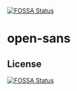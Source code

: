[![FOSSA Status](https://app.fossa.com/api/projects/git%2Bgithub.com%2Fsebastienrousseau%2Fopen-sans.svg?type=shield)](https://app.fossa.com/projects/git%2Bgithub.com%2Fsebastienrousseau%2Fopen-sans?ref=badge_shield)

# open-sans

## License
[![FOSSA Status](https://app.fossa.com/api/projects/git%2Bgithub.com%2Fsebastienrousseau%2Fopen-sans.svg?type=large)](https://app.fossa.com/projects/git%2Bgithub.com%2Fsebastienrousseau%2Fopen-sans?ref=badge_large)